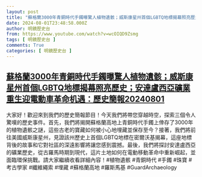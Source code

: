 ```yaml
---
layout: post
title: "蘇格蘭3000年青銅時代手鐲曝驚人植物遺骸；威斯康星州首個LGBTQ地標揭幕照亮歷史；安達盧西亞礦業重生迎電動車革命机遇：歷史簡報20240801"
date: 2024-08-01T23:48:58.000Z
author: 明鏡歷史台
from: https://www.youtube.com/watch?v=wcOIQD9Zsmg
tags: [ 明鏡歷史台 ]
comments: True
categories: [ 明鏡歷史台 ]
---
```

<!--1722556138000-->
[蘇格蘭3000年青銅時代手鐲曝驚人植物遺骸；威斯康星州首個LGBTQ地標揭幕照亮歷史；安達盧西亞礦業重生迎電動車革命机遇：歷史簡報20240801](https://www.youtube.com/watch?v=wcOIQD9Zsmg)
------

<div>
大家好！歡迎來到我們的歷史簡報節目！今天我們將帶您穿越時空，探索三個令人驚嘆的歷史事件。首先，我們將揭開蘇格蘭高地上青銅時代手鐲上倖存了3000年的植物遺骸之謎，這些古老的寶藏如何被小心地埋藏並保存至今？接著，我們將前往美國威斯康星州，見證該州歷史上首個LGBTQ地標在密爾沃基揭幕，這座地標背後的故事和它對社區的深遠影響將讓您感到震撼。最後，我們將探討安達盧西亞的礦業歷史，從古羅馬時期到現代，這片土地如何在電動移動革命中重新崛起，並面臨環保挑戰。請大家繼續收看詳細內容！#植物遺骸 #青銅時代 #手鐲 #珠寶 #考古學家 #纖維繩索 #埋藏 #蘇格蘭高地 #羅斯馬基 #GuardArchaeology
</div>
